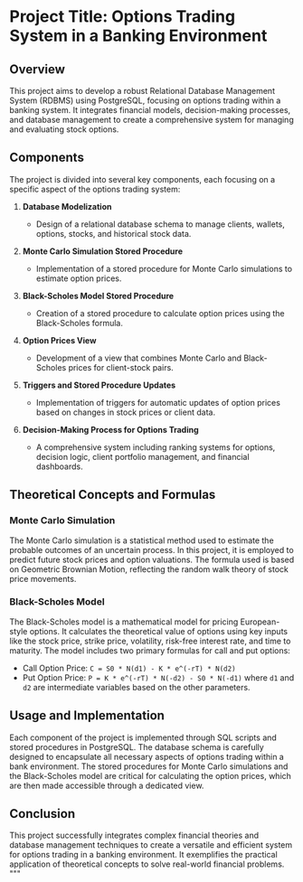 # Project Title: Options Trading System in a Banking Environment

## Overview

This project aims to develop a robust Relational Database Management System (RDBMS) using PostgreSQL, focusing on options trading within a banking system. It integrates financial models, decision-making processes, and database management to create a comprehensive system for managing and evaluating stock options.

## Components

The project is divided into several key components, each focusing on a specific aspect of the options trading system:

1. **Database Modelization**
   - Design of a relational database schema to manage clients, wallets, options, stocks, and historical stock data.

2. **Monte Carlo Simulation Stored Procedure**
   - Implementation of a stored procedure for Monte Carlo simulations to estimate option prices.

3. **Black-Scholes Model Stored Procedure**
   - Creation of a stored procedure to calculate option prices using the Black-Scholes formula.

4. **Option Prices View**
   - Development of a view that combines Monte Carlo and Black-Scholes prices for client-stock pairs.

5. **Triggers and Stored Procedure Updates**
   - Implementation of triggers for automatic updates of option prices based on changes in stock prices or client data.

6. **Decision-Making Process for Options Trading**
   - A comprehensive system including ranking systems for options, decision logic, client portfolio management, and financial dashboards.

## Theoretical Concepts and Formulas

### Monte Carlo Simulation

The Monte Carlo simulation is a statistical method used to estimate the probable outcomes of an uncertain process. In this project, it is employed to predict future stock prices and option valuations. The formula used is based on Geometric Brownian Motion, reflecting the random walk theory of stock price movements.

### Black-Scholes Model

The Black-Scholes model is a mathematical model for pricing European-style options. It calculates the theoretical value of options using key inputs like the stock price, strike price, volatility, risk-free interest rate, and time to maturity. The model includes two primary formulas for call and put options:

- Call Option Price: `C = S0 * N(d1) - K * e^(-rT) * N(d2)`
- Put Option Price: `P = K * e^(-rT) * N(-d2) - S0 * N(-d1)`
where `d1` and `d2` are intermediate variables based on the other parameters.

## Usage and Implementation

Each component of the project is implemented through SQL scripts and stored procedures in PostgreSQL. The database schema is carefully designed to encapsulate all necessary aspects of options trading within a bank environment. The stored procedures for Monte Carlo simulations and the Black-Scholes model are critical for calculating the option prices, which are then made accessible through a dedicated view.

## Conclusion

This project successfully integrates complex financial theories and database management techniques to create a versatile and efficient system for options trading in a banking environment. It exemplifies the practical application of theoretical concepts to solve real-world financial problems.
"""
